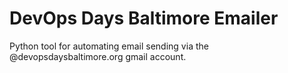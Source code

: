 # DevOps Days Baltimore Emailer

Python tool for automating email sending via the @devopsdaysbaltimore.org gmail account.
